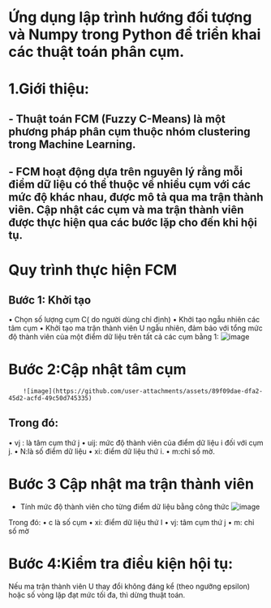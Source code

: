 # Ứng dụng lập trình hướng đối tượng và Numpy trong Python để triển khai các thuật toán phân cụm.
# 1.Giới thiệu:
## - Thuật toán FCM (Fuzzy C-Means) là một phương pháp phân cụm thuộc nhóm clustering trong Machine Learning. 
## - FCM hoạt động dựa trên nguyên lý rằng mỗi điểm dữ liệu có thể thuộc về nhiều cụm với các mức độ khác nhau, được mô tả qua ma trận thành viên. Cập nhật các cụm và ma trận thành viên được thực hiện qua các bước lặp cho đến khi hội tụ.

# Quy trình thực hiện FCM
## Bước 1: Khởi tạo
• Chọn số lượng cụm C( do người dùng chỉ định)
• Khởi tạo ngẫu nhiên các tâm cụm
• Khởi tạo ma trận thành viên U ngẫu nhiên, đảm bảo với tổng mức độ thành viên của một điểm dữ liệu trên tất cả các cụm bằng 1: 
         ![image](https://github.com/user-attachments/assets/44ea30bf-a58f-4592-84b0-f31603f55e04)



# Bước 2:Cập nhật tâm cụm
        ![image](https://github.com/user-attachments/assets/89f09dae-dfa2-45d2-acfd-49c50d745335)

## Trong đó: 
• vj : là tâm cụm thứ j
• uij: mức độ thành viên của điểm dữ liệu i đối với cụm j.
• N:là số điểm dữ liệu
• xi: điểm dữ liệu thứ i.
• m:chỉ số  mờ.
# Bước 3 Cập nhật ma trận thành viên
- Tính mức độ thành viên  cho từng điểm dữ liệu bằng công thức
        ![image](https://github.com/user-attachments/assets/c6abfc93-4f8d-4121-a4c8-ae5ce436ac5b)

Trong đó: 
• c là số cụm
• xi: điểm dữ liệu thứ I
• vj: tâm cụm thứ j
• m: chỉ số mờ



# Bước 4:Kiểm tra điều kiện hội tụ:
Nếu ma trận thành viên U thay đổi không đáng kể (theo ngưỡng epsilon) hoặc số vòng lặp đạt mức tối đa, thì dừng thuật toán.

